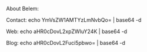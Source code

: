 About Belem:

Contact: 
	echo YmVsZW1AMTYzLmNvbQo= | base64 -d

Web:
	echo aHR0cDovL2xpZWIuY24K | base64 -d

Blog:
	echo aHR0cDovL2Fuci5pbwo= | base64 -d
